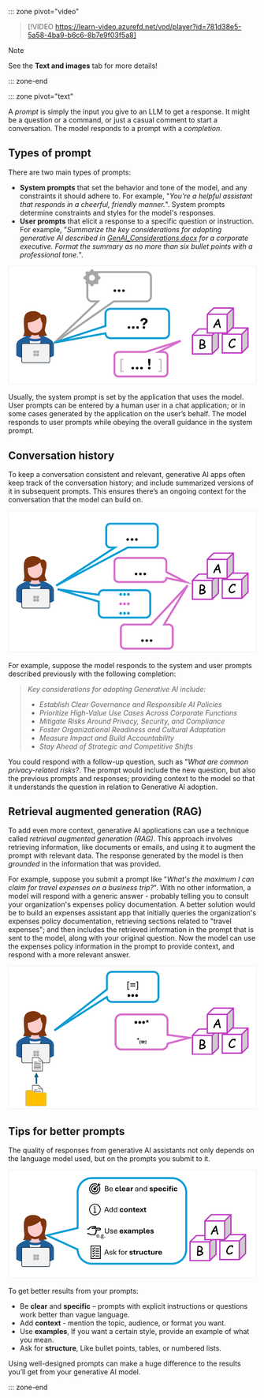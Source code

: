::: zone pivot="video"

>[!VIDEO https://learn-video.azurefd.net/vod/player?id=781d38e5-5a58-4ba9-b6c6-8b7e9f03f5a8]

> [!NOTE]
> See the **Text and images** tab for more details!

::: zone-end

::: zone pivot="text"

A *prompt* is simply the input you give to an LLM to get a response. It might be a question or a command, or just a casual comment to start a conversation. The model responds to a prompt with a *completion*.

## Types of prompt

There are two main types of prompts:

- **System prompts** that set the behavior and tone of the model, and any constraints it should adhere to. For example, "*You're a helpful assistant that responds in a cheerful, friendly manner.*". System prompts determine constraints and styles for the model's responses.
- **User prompts** that elicit a response to a specific question or instruction. For example, "*Summarize the key considerations for adopting generative AI described in <u>GenAI_Considerations.docx</u> for a corporate executive. Format the summary as no more than six bullet points with a professional tone.*".

![Diagram of a system and user prompt.](../media/system-prompt.png)

Usually, the system prompt is set by the application that uses the model. User prompts can be entered by a human user in a chat application; or in some cases generated by the application on the user’s behalf. The model responds to user prompts while obeying the overall guidance in the system prompt.

## Conversation history

To keep a conversation consistent and relevant, generative AI apps often keep track of the conversation history; and include summarized versions of it in subsequent prompts. This ensures there’s an ongoing context for the conversation that the model can build on.

![Diagram of a conversation with multiple prompts and completions.](../media/conversation-history.png)

For example, suppose the model responds to the system and user prompts described previously with the following completion:

> *Key considerations for adopting Generative AI include:*
>
> - *Establish Clear Governance and Responsible AI Policies*
> - *Prioritize High-Value Use Cases Across Corporate Functions*
> - *Mitigate Risks Around Privacy, Security, and Compliance*
> - *Foster Organizational Readiness and Cultural Adaptation*
> - *Measure Impact and Build Accountability*
> - *Stay Ahead of Strategic and Competitive Shifts*

You could respond with a follow-up question, such as "*What are common privacy-related risks?*. The prompt would include the new question, but also the previous prompts and responses; providing context to the model so that it understands the question in relation to Generative AI adoption.

## Retrieval augmented generation (RAG)

To add even more context, generative AI applications can use a technique called *retrieval augmented generation (RAG)*. This approach involves retrieving information, like documents or emails, and using it to augment the prompt with relevant data. The response generated by the model is then *grounded* in the information that was provided.

For example, suppose you submit a prompt like "*What's the maximum I can claim for travel expenses on a business trip?*". With no other information, a model will respond with a generic answer - probably telling you to consult your organization's expenses policy documentation. A better solution would be to build an expenses assistant app that initially queries the organization's expenses policy documentation, retrieving sections related to "travel expenses"; and then includes the retrieved information in the prompt that is sent to the model, along with your original question. Now the model can use the expenses policy information in the prompt to provide context, and respond with a more relevant answer.

![Diagram of a retrieval augmented generation being used to provide context in a prompt.](../media/retrieval-augmented-generation.png)

## Tips for better prompts

The quality of responses from generative AI assistants not only depends on the language model used, but on the prompts you submit to it.

![Diagram of a clear and specific prompt with context, examples, and a request for structure.](../media/writing-prompts.png)

To get better results from your prompts:

- Be **clear** and **specific** – prompts with explicit instructions or questions work better than vague language.
- Add **context** - mention the topic, audience, or format you want.
- Use **examples**, If you want a certain style, provide an example of what you mean.
- Ask for **structure**, Like bullet points, tables, or numbered lists.

Using well-designed prompts can make a huge difference to the results you’ll get from your generative AI model.

::: zone-end